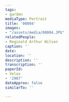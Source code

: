 ```yaml
---
tags:
- garden
mediaType: Portrait
title: '00004'
images:
- "/assets/media/00004.JPG"
relatedPeople:
- Reginald Arthur Wilson
caption: ''
date: 
location: ''
description: ''
transcription: ''
paperId:
- Velox
- '2987'
dateApprox: false
similarTo: ''

---
```

